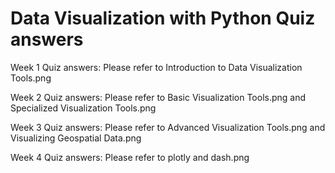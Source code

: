# Data Visualization with Python Quiz answers 
Week 1 Quiz answers: Please refer to Introduction to Data Visualization Tools.png

Week 2 Quiz answers: Please refer to Basic Visualization Tools.png and Specialized Visualization Tools.png

Week 3 Quiz answers: Please refer to Advanced Visualization Tools.png and Visualizing Geospatial Data.png

Week 4 Quiz answers: Please refer to plotly and dash.png
